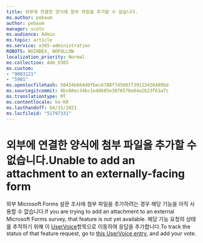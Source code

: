```yaml
---
title: 외부에 연결한 양식에 첨부 파일을 추가할 수 없습니다.
ms.author: pebaum
author: pebaum
manager: scotv
ms.audience: Admin
ms.topic: article
ms.service: o365-administration
ROBOTS: NOINDEX, NOFOLLOW
localization_priority: Normal
ms.collection: Adm_O365
ms.custom:
- "9003121"
- "5901"
ms.openlocfilehash: 50434b664d0fbec6788f7d5601f39123420489bd
ms.sourcegitcommit: 8bc60ec34bc1e40685e3976576e04a2623f63a7c
ms.translationtype: MT
ms.contentlocale: ko-KR
ms.lasthandoff: 04/15/2021
ms.locfileid: "51797331"
---
```

# <a name="unable-to-add-an-attachment-to-an-externally-facing-form"></a><span data-ttu-id="6df35-102">외부에 연결한 양식에 첨부 파일을 추가할 수 없습니다.</span><span class="sxs-lookup"><span data-stu-id="6df35-102">Unable to add an attachment to an externally-facing form</span></span>

<span data-ttu-id="6df35-103">외부 Microsoft Forms 설문 조사에 첨부 파일을 추가하려는 경우 해당 기능을 아직 사용할 수 없습니다.</span><span class="sxs-lookup"><span data-stu-id="6df35-103">If you are trying to add an attachment to an external Microsoft Forms survey, that feature is not yet available.</span></span> <span data-ttu-id="6df35-104">해당 기능 요청의 상태를 추적하기 위해 이 [UserVoice](https://go.microsoft.com/fwlink/?linkid=2133069)항목으로 이동하여 응답을 추가합니다.</span><span class="sxs-lookup"><span data-stu-id="6df35-104">To track the status of that feature request, go to [this UserVoice entry](https://go.microsoft.com/fwlink/?linkid=2133069), and add your vote.</span></span>

